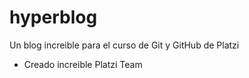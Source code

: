 # hyperblog
Un blog increible para el curso de Git y GitHub de Platzi
* Creado increible Platzi Team
